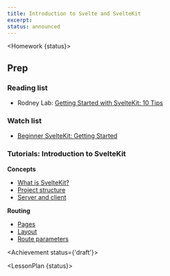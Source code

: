 ```yaml
---
title: Introduction to Svelte and SvelteKit
excerpt:
status: announced
---
```

<script>
	import Homework from "$lib/components/Homework.svelte";
	import LessonPlan from "$lib/components/LessonPlan.svelte";
	import LabTime from "$lib/components/LabTime.svelte";
	import Achievement from "$lib/components/Achievement.svelte";
</script>

<Homework {status}>

## Prep
### Reading list
- Rodney Lab: [Getting Started with SvelteKit: 10 Tips](https://rodneylab.com/getting-started-with-sveltekit/)

### Watch list
- [Beginner SvelteKit: Getting Started](https://www.youtube.com/watch?v=CAPb6Inm65g)

### Tutorials: Introduction to SvelteKit
**Concepts**
- [What is SvelteKit?](https://learn.svelte.dev/tutorial/introducing-sveltekit)
- [Project structure](https://learn.svelte.dev/tutorial/project-structure)
- [Server and client](https://learn.svelte.dev/tutorial/server-and-client)

**Routing**
- [Pages](https://learn.svelte.dev/tutorial/pages)
- [Layout](https://learn.svelte.dev/tutorial/layouts)
- [Route parameters](https://learn.svelte.dev/tutorial/params)

</Homework>

<Achievement status={'draft'}>

</Achievement>

<LessonPlan {status}>

</LessonPlan>

